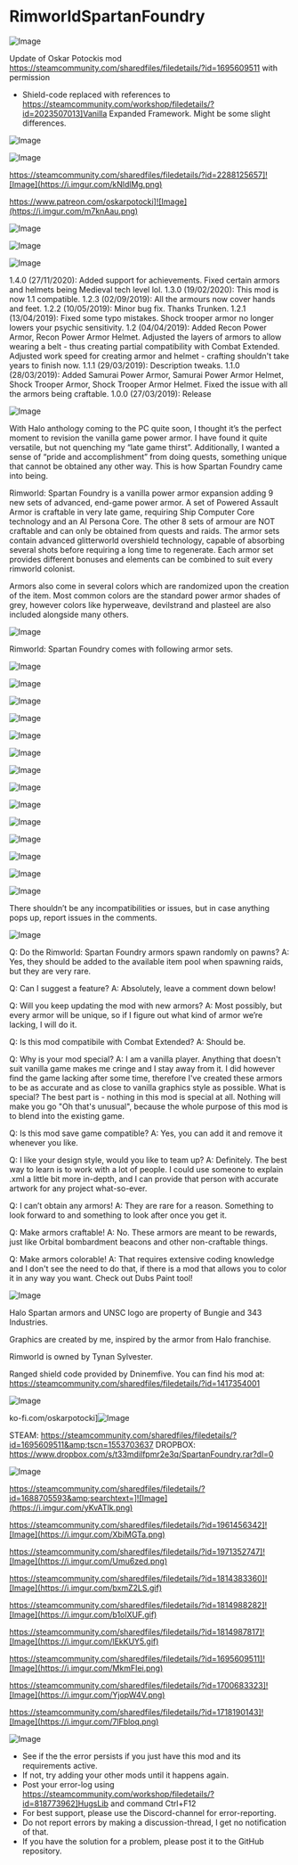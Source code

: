 # RimworldSpartanFoundry

![Image](https://i.imgur.com/WAEzk68.png)

Update of Oskar Potockis mod
https://steamcommunity.com/sharedfiles/filedetails/?id=1695609511
with permission

- Shield-code replaced with references to https://steamcommunity.com/workshop/filedetails/?id=2023507013]Vanilla Expanded Framework. Might be some slight differences.

![Image](https://i.imgur.com/7Gzt3Rg.png)

	
![Image](https://i.imgur.com/NOW7jU1.png)

https://steamcommunity.com/sharedfiles/filedetails/?id=2288125657]![Image](https://i.imgur.com/kNldlMg.png)

https://www.patreon.com/oskarpotocki]![Image](https://i.imgur.com/m7knAau.png)


![Image](https://i.imgur.com/tEVjIBi.png)


 ![Image](https://i.imgur.com/CQQXAVf.png)


![Image](https://i.imgur.com/aMP2s4I.png)


1.4.0 (27/11/2020): Added support for achievements. Fixed certain armors and helmets being Medieval tech level lol.
1.3.0 (19/02/2020): This mod is now 1.1 compatible.
1.2.3 (02/09/2019): All the armours now cover hands and feet.
1.2.2 (10/05/2019): Minor bug fix. Thanks Trunken.
1.2.1 (13/04/2019): Fixed some typo mistakes. Shock trooper armor no longer lowers your psychic sensitivity.
1.2 (04/04/2019): Added Recon Power Armor, Recon Power Armor Helmet. Adjusted the layers of armors to allow wearing a belt - thus creating partial compatibility with Combat Extended. Adjusted work speed for creating armor and helmet - crafting shouldn't take years to finish now. 
1.1.1 (29/03/2019): Description tweaks.
1.1.0 (28/03/2019): Added Samurai Power Armor, Samurai Power Armor Helmet, Shock Trooper Armor, Shock Trooper Armor Helmet. Fixed the issue with all the armors being craftable.
1.0.0 (27/03/2019): Release

![Image](https://i.imgur.com/2QxvcQO.png)


With Halo anthology coming to the PC quite soon, I thought it’s the perfect moment to revision the vanilla game power armor. I have found it quite versatile, but not quenching my “late game thirst”. Additionally, I wanted a sense of “pride and accomplishment” from doing quests, something unique that cannot be obtained any other way. This is how Spartan Foundry came into being.

Rimworld: Spartan Foundry is a vanilla power armor expansion adding 9 new sets of advanced, end-game power armor. A set of Powered Assault Armor is craftable in very late game, requiring Ship Computer Core technology and an AI Persona Core. The other 8 sets of armour are NOT craftable and can only be obtained from quests and raids. The armor sets contain advanced glitterworld overshield technology, capable of absorbing several shots before requiring a long time to regenerate. Each armor set provides different bonuses and elements can be combined to suit every rimworld colonist.

Armors also come in several colors which are randomized upon the creation of the item. Most common colors are the standard power armor shades of grey, however colors like hyperweave, devilstrand and plasteel are also included alongside many others.

![Image](https://i.imgur.com/DTVMs6d.png)


Rimworld: Spartan Foundry comes with following armor sets.

![Image](https://i.imgur.com/5MEbLOh.png)


![Image](https://i.imgur.com/XMtuZhc.png)


![Image](https://i.imgur.com/0B46vVS.png)


![Image](https://i.imgur.com/RCpK0lc.png)


![Image](https://i.imgur.com/Yy7zruX.png)


![Image](https://i.imgur.com/i5OXYXl.png)


![Image](https://i.imgur.com/Qjw7PUk.png)


![Image](https://i.imgur.com/kxJcRoj.png)


![Image](https://i.imgur.com/6sWV2fb.png)


![Image](https://i.imgur.com/DQqvXIH.png)


![Image](https://i.imgur.com/n5GnuDN.png)


![Image](https://i.imgur.com/aMP2s4I.png)


![Image](https://i.imgur.com/swiQF55.png)


![Image](https://i.imgur.com/Wzy2o83.png)

There shouldn’t be any incompatibilities or issues, but in case anything pops up, report issues in the comments.

![Image](https://i.imgur.com/sa36FDK.png)


Q: Do the Rimworld: Spartan Foundry armors spawn randomly on pawns?
A: Yes, they should be added to the available item pool when spawning raids, but they are very rare.

Q: Can I suggest a feature?
A: Absolutely, leave a comment down below!

Q: Will you keep updating the mod with new armors?
A: Most possibly, but every armor will be unique, so if I figure out what kind of armor we’re lacking, I will do it.

Q: Is this mod compatibile with Combat Extended?
A: Should be.

Q: Why is your mod special?
A: I am a vanilla player. Anything that doesn't suit vanilla game makes me cringe and I stay away from it. I did however find the game lacking after some time, therefore I've created these armors to be as accurate and as close to vanilla graphics style as possible. What is special? The best part is - nothing in this mod is special at all. Nothing will make you go "Oh that's unusual", because the whole purpose of this mod is to blend into the existing game.

Q: Is this mod save game compatible?
A: Yes, you can add it and remove it whenever you like.

Q: I like your design style, would you like to team up?
A: Definitely. The best way to learn is to work with a lot of people. I could use someone to explain .xml a little bit more in-depth, and I can provide that person with accurate artwork for any project what-so-ever.

Q: I can’t obtain any armors!
A: They are rare for a reason. Something to look forward to and something to look after once you get it.

Q: Make armors craftable!
A: No. These armors are meant to be rewards, just like Orbital bombardment beacons and other non-craftable things.

Q: Make armors colorable!
A: That requires extensive coding knowledge and I don't see the need to do that, if there is a mod that allows you to color it in any way you want. Check out Dubs Paint tool!

![Image](https://i.imgur.com/W46r3qY.png)



Halo Spartan armors and UNSC logo are property of Bungie and 343 Industries. 

Graphics are created by me, inspired by the armor from Halo franchise.

Rimworld is owned by Tynan Sylvester.

Ranged shield code provided by Dninemfive. You can find his mod at:
https://steamcommunity.com/sharedfiles/filedetails/?id=1417354001

![Image](https://i.imgur.com/oh4Wcix.png)


ko-fi.com/oskarpotocki]![Image](https://i.imgur.com/wvjQku1.png)


STEAM: https://steamcommunity.com/sharedfiles/filedetails/?id=1695609511&amp;tscn=1553703637
DROPBOX: https://www.dropbox.com/s/t33mdilfpmr2e3q/SpartanFoundry.rar?dl=0


![Image](https://i.imgur.com/6jEK2Pl.png)



https://steamcommunity.com/sharedfiles/filedetails/?id=1688705593&amp;searchtext=]![Image](https://i.imgur.com/yKvATIk.png)


https://steamcommunity.com/sharedfiles/filedetails/?id=1961456342]![Image](https://i.imgur.com/XbiMGTa.png)


https://steamcommunity.com/sharedfiles/filedetails/?id=1971352747]![Image](https://i.imgur.com/Umu6zed.png)


https://steamcommunity.com/sharedfiles/filedetails/?id=1814383360]![Image](https://i.imgur.com/bxmZ2LS.gif)


https://steamcommunity.com/sharedfiles/filedetails/?id=1814988282]![Image](https://i.imgur.com/b1olXUF.gif)


https://steamcommunity.com/sharedfiles/filedetails/?id=1814987817]![Image](https://i.imgur.com/lEkKUY5.gif)


https://steamcommunity.com/sharedfiles/filedetails/?id=1695609511]![Image](https://i.imgur.com/MkmFIei.png)


https://steamcommunity.com/sharedfiles/filedetails/?id=1700683323]![Image](https://i.imgur.com/YjopW4V.png)


https://steamcommunity.com/sharedfiles/filedetails/?id=1718190143]![Image](https://i.imgur.com/7lFbloq.png)


![Image](https://i.imgur.com/Rs6T6cr.png)



-  See if the the error persists if you just have this mod and its requirements active.
-  If not, try adding your other mods until it happens again.
-  Post your error-log using https://steamcommunity.com/workshop/filedetails/?id=818773962]HugsLib and command Ctrl+F12
-  For best support, please use the Discord-channel for error-reporting.
-  Do not report errors by making a discussion-thread, I get no notification of that.
-  If you have the solution for a problem, please post it to the GitHub repository.



